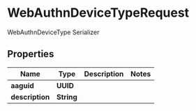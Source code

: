 

# WebAuthnDeviceTypeRequest

WebAuthnDeviceType Serializer

## Properties

| Name | Type | Description | Notes |
|------------ | ------------- | ------------- | -------------|
|**aaguid** | **UUID** |  |  |
|**description** | **String** |  |  |



